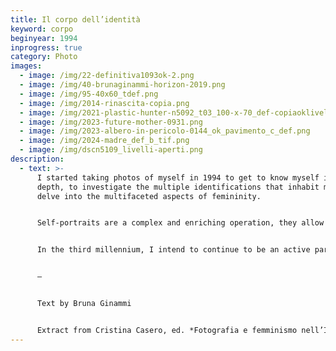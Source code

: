 ```yaml
---
title: Il corpo dell’identità
keyword: corpo
beginyear: 1994
inprogress: true
category: Photo
images:
  - image: /img/22-definitiva1093ok-2.png
  - image: /img/40-brunaginammi-horizon-2019.png
  - image: /img/95-40x60_tdef.png
  - image: /img/2014-rinascita-copia.png
  - image: /img/2021-plastic-hunter-n5092_t03_100-x-70_def-copiaoklivelli-uniti.png
  - image: /img/2023-future-mother-0931.png
  - image: /img/2023-albero-in-pericolo-0144_ok_pavimento_c_def.png
  - image: /img/2024-madre_def_b_tif.png
  - image: /img/dscn5109_livelli-aperti.png
description:
  - text: >-
      I started taking photos of myself in 1994 to get to know myself in greater
      depth, to investigate the multiple identifications that inhabit me and to
      delve into the multifaceted aspects of femininity. 


      Self-portraits are a complex and enriching operation, they allow me to immerse myself completely in the scene I want to represent; in the split second of a shot I find myself being director, actress, and spectator, allowing me to broaden the horizons of my understanding.


      In the third millennium, I intend to continue to be an active participant as a photographer because as Donata Pizzi says, “photography of women is feminist because the personal is political”.


      —


      Text by Bruna Ginammi 


      Extract from Cristina Casero, ed. *Fotografia e femminismo nell’Italia degli anni Settanta: Rispecchiamento, indagine critica e testimonianza* (Milan: postmedia books, 2021), 156–157, ISBN-9788874903023
---
```

